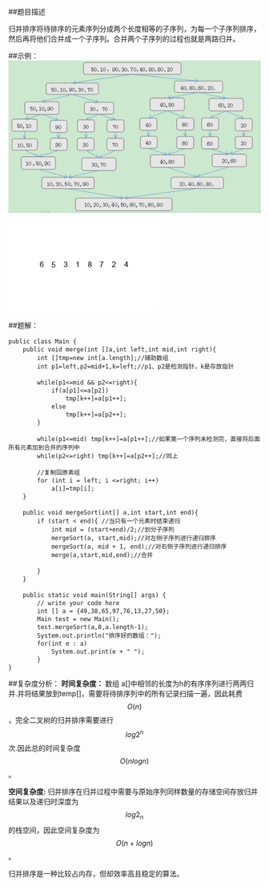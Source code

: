 ##题目描述

归并排序将待排序的元素序列分成两个长度相等的子序列，为每一个子序列排序，然后再将他们合并成一个子序列。合并两个子序列的过程也就是两路归并。

##示例： 
![](/assets/merge2.jpg)

![](/assets/mergesort.gif)

 
##题解： 


    public class Main {
        public void merge(int []a,int left,int mid,int right){
            int []tmp=new int[a.length];//辅助数组
            int p1=left,p2=mid+1,k=left;//p1、p2是检测指针，k是存放指针
    
            while(p1<=mid && p2<=right){
                if(a[p1]<=a[p2])
                    tmp[k++]=a[p1++];
                else
                    tmp[k++]=a[p2++];
            }
    
            while(p1<=mid) tmp[k++]=a[p1++];//如果第一个序列未检测完，直接将后面所有元素加到合并的序列中
            while(p2<=right) tmp[k++]=a[p2++];//同上
    
            //复制回原素组
            for (int i = left; i <=right; i++)
                a[i]=tmp[i];
        }
    
        public void mergeSort(int[] a,int start,int end){
            if (start < end){ //当只有一个元素时结束递归
                int mid = (start+end)/2;//划分子序列
                mergeSort(a, start,mid);//对左侧子序列进行递归排序
                mergeSort(a, mid + 1, end);//对右侧子序列进行递归排序
                merge(a,start,mid,end);//合并
    
            }
        }
    
        public static void main(String[] args) {
    	    // write your code here
            int [] a = {49,38,65,97,76,13,27,50};
            Main test = new Main();
            test.mergeSort(a,0,a.length-1);
            System.out.println("排序好的数组：");
            for(int e : a)
                System.out.print(e + " ");
            }
    }
 
##复杂度分析：
**时间复杂度：** 数组 a[]中相邻的长度为h的有序序列进行两两归并.并将结果放到temp[]，需要将待排序列中的所有记录扫描一遍，因此耗费$$O(n)$$，完全二叉树的归并排序需要进行$$log{2^n}$$次.因此总的时间复杂度$$O(nlogn)$$。

**空间复杂度:** 归并排序在归并过程中需要与原始序列同样数量的存储空间存放归并结果以及递归时深度为$$log{2_n}$$的栈空间，因此空间复杂度为$$O(n+logn)$$。   

归并排序是一种比较占内存，但却效率高且稳定的算法。